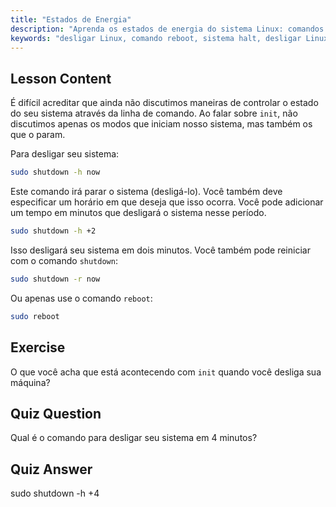 ```yaml
---
title: "Estados de Energia"
description: "Aprenda os estados de energia do sistema Linux: comandos shutdown, reboot e halt. Entenda como desligar ou reiniciar seu sistema Linux com segurança. Comece com comandos essenciais!"
keywords: "desligar Linux, comando reboot, sistema halt, desligar Linux, comandos Linux, Linux para iniciantes, tutorial Linux, estados do sistema"
---
```


## Lesson Content

É difícil acreditar que ainda não discutimos maneiras de controlar o estado do seu sistema através da linha de comando. Ao falar sobre `init`, não discutimos apenas os modos que iniciam nosso sistema, mas também os que o param.

Para desligar seu sistema:

```bash
sudo shutdown -h now
```

Este comando irá parar o sistema (desligá-lo). Você também deve especificar um horário em que deseja que isso ocorra. Você pode adicionar um tempo em minutos que desligará o sistema nesse período.

```bash
sudo shutdown -h +2
```

Isso desligará seu sistema em dois minutos. Você também pode reiniciar com o comando `shutdown`:

```bash
sudo shutdown -r now
```

Ou apenas use o comando `reboot`:

```bash
sudo reboot
```

## Exercise

O que você acha que está acontecendo com `init` quando você desliga sua máquina?

## Quiz Question

Qual é o comando para desligar seu sistema em 4 minutos?

## Quiz Answer

sudo shutdown -h +4
